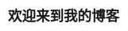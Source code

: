 ---
home: true
title: 欢迎来到我的博客
description: 这是一个使用 VuePress 搭建的个人博客
lang: zh-CN
heroImage: /images/index-read.gif
heroText: 全栈知识体系
tagline: 分享知识，记录生活
actions:
  - text: 开始阅读
    link: /guide/
    type: primary
    
  - text: 关于作者
    link: /guide/User.md
    type: secondary
features:
  - title: 学习笔记
    details: 记录学习过程中的点滴
  - title: 编程技巧
    details: 分享编程相关的经验和技巧
  - title: 生活记录
    details: 用文字记录生活的点点滴滴
footer: © 2024 ChainSmoker
---